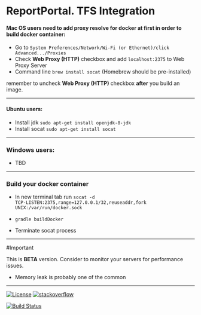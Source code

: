 # ReportPortal. TFS Integration

#### Mac OS users need to add proxy resolve for docker at first in order to build docker container:
* Go to <code>System Preferences/Network/Wi-Fi (or Ethernet)/click Advanced.../Proxies</code>
* Check <b>Web Proxy (HTTP)</b> checkbox and add <code>localhost:2375</code> to Web Proxy Server
* Command line <code>brew install socat</code> (Homebrew should be pre-installed)

remember to uncheck <b>Web Proxy (HTTP)</b> checkbox <b>after</b> you build an image.

---

#### Ubuntu users:
* Install jdk <code>sudo apt-get install openjdk-8-jdk</code>
* Install socat <code>sudo apt-get install socat</code>

---

### Windows users:
* TBD

---

### Build your docker container

 * In new terminal tab run <code>socat -d TCP-LISTEN:2375,range=127.0.0.1/32,reuseaddr,fork UNIX:/var/run/docker.sock</code>
 
 * <code>gradle buildDocker</code>
 
 * Terminate socat process

---

#Important

This is <b>BETA</b> version. Consider to monitor your servers for performance issues.
* Memory leak is probably one of the common

---

[![License](https://img.shields.io/badge/license-GPLv3-blue.svg)](http://www.gnu.org/licenses/gpl-3.0.html)
[![stackoverflow](https://img.shields.io/badge/reportportal-stackoverflow-orange.svg?style=flat)](http://stackoverflow.com/questions/tagged/reportportal)

[![Build Status](https://travis-ci.org/reportportal/service-tfs.svg?branch=master)](https://travis-ci.org/reportportal/service-tfs)

